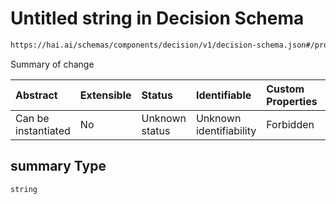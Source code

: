 # Untitled string in Decision Schema

```txt
https://hai.ai/schemas/components/decision/v1/decision-schema.json#/properties/summary
```

Summary of change

| Abstract            | Extensible | Status         | Identifiable            | Custom Properties | Additional Properties | Access Restrictions | Defined In                                                                                                 |
| :------------------ | :--------- | :------------- | :---------------------- | :---------------- | :-------------------- | :------------------ | :--------------------------------------------------------------------------------------------------------- |
| Can be instantiated | No         | Unknown status | Unknown identifiability | Forbidden         | Allowed               | none                | [decision.schema.json\*](../../schemas/components/decision/v1/decision.schema.json "open original schema") |

## summary Type

`string`
